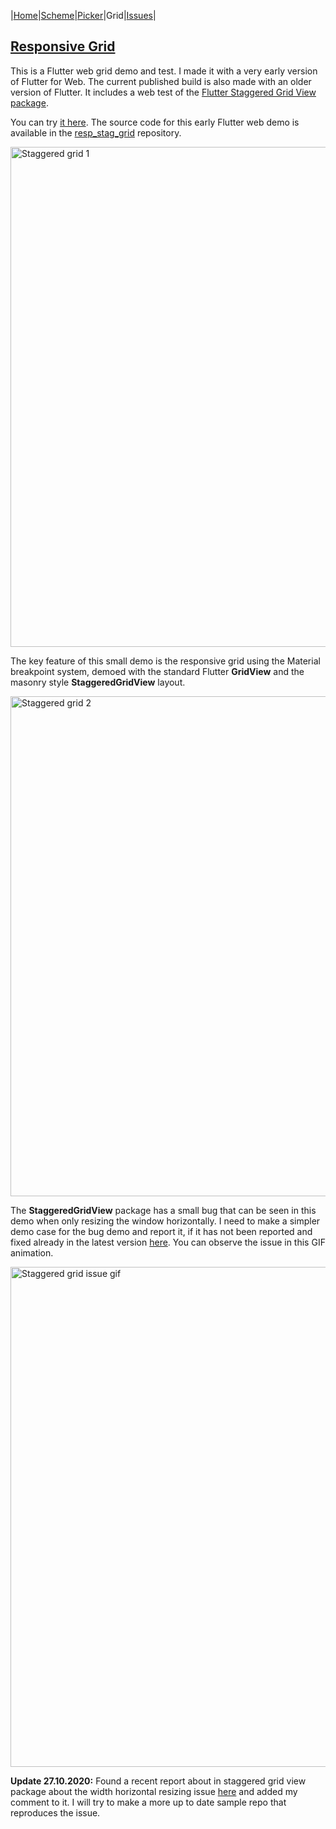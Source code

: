 |[Home](https://rydmike.com/)|[Scheme](colorscheme)|[Picker](colorpicker)|Grid|[Issues](flutterissues)|

## [Responsive Grid](http://rydmike.com/gridtest)
This is a Flutter web grid demo and test. I made it with a very early version of Flutter for Web. The current published build is also made with an older version of Flutter. It includes a web test of the [Flutter Staggered Grid View package](https://pub.dev/packages/flutter_staggered_grid_view).

You can try [it here](http://rydmike.com/gridtest/#/). The source code for this early Flutter web demo is available in the [resp_stag_grid](https://github.com/rydmike/resp_stag_grid) repository. 

<img src="https://rydmike.com/assets/stag_grid1.png?raw=true" alt="Staggered grid 1" width="800"/>

The key feature of this small demo is the responsive grid using the Material breakpoint system, demoed with the standard Flutter **GridView** and the masonry style **StaggeredGridView** layout.

<img src="https://rydmike.com/assets/stag_grid2.png?raw=true" alt="Staggered grid 2" width="800"/>

The **StaggeredGridView** package has a small bug that can be seen in this demo when only resizing the window horizontally. I need to make a simpler demo case for the bug demo and report it, if it has not been reported and fixed already in the latest version [here](https://github.com/letsar/flutter_staggered_grid_view). You can observe the issue in this GIF animation.

<img src="https://rydmike.com/assets/StagGridIssueDemo1.gif?raw=true" alt="Staggered grid issue gif" width="800"/>

**Update 27.10.2020:** Found a recent report about in staggered grid view package about the width horizontal resizing issue [here](https://github.com/letsar/flutter_staggered_grid_view/issues/138) and added my comment to it. I will try to make a more up to date sample repo that reproduces the issue.
